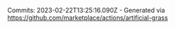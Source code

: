 Commits: 2023-02-22T13:25:16.090Z - Generated via https://github.com/marketplace/actions/artificial-grass
<br>

